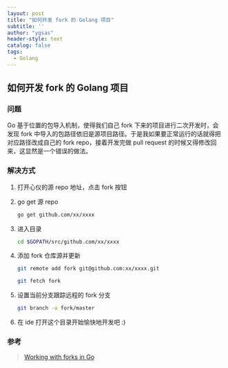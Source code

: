 ```yaml
---
layout: post
title: "如何开发 fork 的 Golang 项目"
subtitle: ''
author: "yqsas"
header-style: text
catalog: false
tags:
  - Golang
---
```


## 如何开发 fork 的 Golang 项目

### 问题

Go 基于位置的包导入机制，使得我们自己 fork 下来的项目进行二次开发时，会发现 fork 中导入的包路径依旧是源项目路径。于是我如果要正常运行的话就得把对应路径改成自己的 fork repo，接着开发完做 pull request 的时候又得修改回来，这显然是一个错误的做法。

### 解决方式

1. 打开心仪的源 repo 地址，点击 fork 按钮

2. go get 源 repo

   ```bash
   go get github.com/xx/xxxx
   ```

3. 进入目录

   ```bash
   cd $GOPATH/src/github.com/xx/xxxx
   ```

4. 添加 fork 仓库源并更新

   ```bash
   git remote add fork git@github.com:xx/xxxx.git

   git fetch fork
   ```

5. 设置当前分支跟踪远程的 fork 分支

   ```bash
   git branch -u fork/master
   ```

6. 在 ide 打开这个目录开始愉快地开发吧 :)

### 参考

> [Working with forks in Go](https://dev.to/loderunner/working-with-forks-in-go-3ab6)
